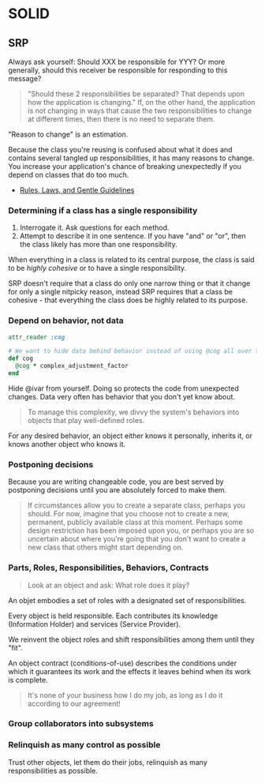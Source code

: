 # SOLID

## SRP

Always ask yourself: Should XXX be responsible for YYY? Or more generally, should this receiver be responsible for responding to this message?

> "Should these 2 responsibilities be separated? That depends upon how the application is changing."
> If, on the other hand, the application is not changing in ways that cause the two responsibilities to change at different times, then there is no need to separate them.

"Reason to change" is an estimation.

Because the class you're reusing is confused about what it does and contains several tangled up responsibilities, it has many reasons to change. You increase your application's chance of breaking unexpectedly if you depend on classes that do too much.

* [Rules, Laws, and Gentle Guidelines ](https://www.youtube.com/watch?v=BDXQ4pcbEBA)

### Determining if a class has a single responsibility

1. Interrogate it. Ask questions for each method.
2. Attempt to describe it in one sentence. If you have "and" or "or", then the class likely has more than one responsibility.

When everything in a class is related to its central purpose, the class is said to be *highly cohesive* or to have a single responsibility.

SRP doesn't require that a class do only one narrow thing or that it change for only a single nitpicky reason, instead SRP requires that a class be cohesive - that everything the class does be highly related to its purpose.

### Depend on behavior, not data

```ruby
attr_reader :cog

# We want to hide data behind behavior instead of using @cog all over the place
def cog
  @cog * complex_adjustment_factor
end
```

Hide @ivar from yourself. Doing so protects the code from unexpected changes. Data very often has behavior that you don't yet know about.

> To manage this complexity, we divvy the system's behaviors into objects that play well-defined roles.

For any desired behavior, an object either knows it personally, inherits it, or knows another object who knows it.

### Postponing decisions

Because you are writing changeable code, you are best served by postponing decisions until you are absolutely forced to make them.

> If circumstances allow you to create a separate class, perhaps you should. For now, imagine that you choose not to create a new, permanent, publicly available class at this moment. Perhaps some design restriction has been imposed upon you, or perhaps you are so uncertain about where you're going that you don't want to create a new class that others might start depending on.

### Parts, Roles, Responsibilities, Behaviors, Contracts

> Look at an object and ask: What role does it play?

An objet embodies a set of roles with a designated set of responsibilities.

Every object is held responsible. Each contributes its knowledge (Information Holder) and services (Service Provider).

We reinvent the object roles and shift responsibilities among them until they "fit".

An object contract (conditions-of-use) describes the conditions under which it guarantees its work and the effects it leaves behind when its work is complete.

> It's none of your business how I do my job, as long as I do it according to our agreement!

### Group collaborators into subsystems

### Relinquish as many control as possible

Trust other objects, let them do their jobs, relinquish as many responsibilities as possible.